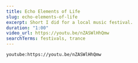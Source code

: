 ```yaml
---
title: Echo Elements of Life
slug: echo-elements-of-life
excerpt: Short I did for a local music festival.
duration: "1:00"
video_url: https://youtu.be/nZASWlHhQmw
searchTerms: festivals, trance
---
```

`youtube:https://youtu.be/nZASWlHhQmw`